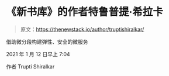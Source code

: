 # 《新书库》的作者特鲁普提·希拉卡

> 原文：<https://thenewstack.io/author/truptishiralkar/>

借助微分段构建弹性、安全的微服务

2021 年 1 月 12 日早上 7:04

作者 Trupti Shiralkar